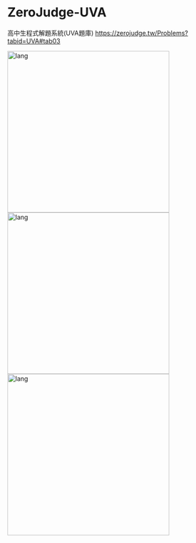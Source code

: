 # ZeroJudge-UVA
高中生程式解題系統(UVA題庫)
https://zerojudge.tw/Problems?tabid=UVA#tab03

<img align="left" alt="lang" src="https://github-readme-stats.vercel.app/api/top-langs/?username=CalvinWan0101&theme=tokyonight&layout=compact" width="363" />
<img align="left" alt="lang" src="https://github-readme-stats.vercel.app/api/top-langs/?username=ouuan&theme=tokyonight&layout=compact" width="363" />
<img align="left" alt="lang" src="https://github-readme-stats.vercel.app/api/top-langs/?username=CalvinWan0101&theme=tokyonight&layout=compact" width="363" />
